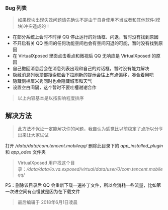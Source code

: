 ### Bug 列表

> 如果模块出现失效问题请先确认不是由于自身使用不当或者和其他软件(模块)冲突造成的！

* 在部分系统上会时不时弹 QQ 停止运行的对话框、闪退，暂时没有找到原因
* 不开启有关 QQ 空间的任何功能空间也会有空间闪退的可能，暂时没有找到原因
* 在 VirtualXposed 里面点击看点和微视后 QQ 无响应是 VirtualXposed 的原因
* 自己撤回消息后会在消息列表出现和自己的对话框，暂时没有能力解决
* 隐藏消息列表顶部搜索框会下拉刷新的提示会往上有点偏移，凑合着用吧
* 隐藏侧栏厘米秀同时也会隐藏城市和天气
* 设置空白间隔，这个暂时不要吐槽谢谢合作

> 以上内容基本是以按影响程度排序

## 解决方法

> 此方法不保证一定能解决你的问题，我自认为感觉比以前稳定了点所以分享出来让大家试试

打开 */data/data/com.tencent.mobileqq/*  删除此目录下的 *app_installed_plugin* 和 *app_odex* 文件夹

> VirtualXposed 用户找这个目录：*/data/data/io.va.exposed/virtual/data/user/0/com.tencent.mobileqq/*

PS：删除该目录后 QQ 会重新下载一遍补丁文件，所以会消耗一些流量，比如第一次进空间有点慢就是因为在下载文件

> 最后编辑于 2018年6月1日凌晨